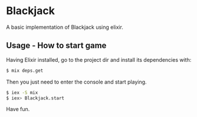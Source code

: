 # Blackjack

A basic implementation of Blackjack using elixir.

## Usage - How to start game

Having Elixir installed, go to the project dir and install its dependencies with:

```bash
$ mix deps.get
```
Then you just need to enter the console and start playing.

```bash
$ iex -S mix
$ iex> Blackjack.start
```
Have fun.